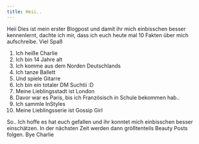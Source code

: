```yaml
---
title: Heii..
---
```

Heii
Dies ist mein erster Blogpost und damit ihr mich einbisschen besser kennenlernt, dachte ich mir, dass ich euch heute mal 10 Fakten über mich aufschreibe. Viel Spaß

1. Ich heiße Charlie
2. Ich bin 14 Jahre alt
3. Ich komme aus dem Norden Deutschlands
4. Ich tanze Ballett
5. Und spiele Gitarre
6. Ich bin ein totaler DM Suchtii :D
7. Meine Lieblingsstadt ist London
8. Davor war es Paris, bis ich Französisch in Schule bekommen hab..
9. Ich sammle InStyles
10. Meine Lieblingsserie ist Gossip Girl

So.. Ich hoffe es hat euch gefallen und ihr konntet mich einbisschen besser einschätzen. In der nächsten Zeit werden dann größtenteils Beauty Posts folgen.
Bye Charlie <i class="icons8-like"></i>
